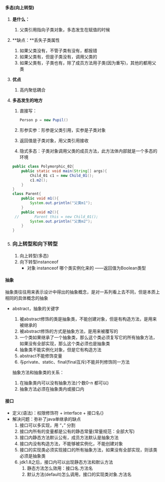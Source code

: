 #### 多态(向上转型)

1. **是什么：**

   1. 父类引用指向子类对象，多态发生在赋值的时候

2. **缺点：**丢失子类属性

   1. 如果父类没有，不管子类有没有，都报错
   2. 如果父类有，但是子类没有，调用父类的
   3. 如果父类有，子类也有，除了成员方法用子类(因为重写)，其他的都用父类

3. **优点**

   1. 高内聚低耦合

4. **多态发生的地方**

   1. 直接写：

      ```java
      Person p = new Pupil()
      ```

   2. 形参实参：形参是父类引用，实参是子类对象

   3. 返回值是子类对象，用父类引用接收

   4. 隐式多态：子类对象调用父类的成员方法，此方法体内部就是一个多态的环境

   ```java
   public class Polymorphic_02{
       public static void main(String[] args){
           Child_01 c1 = new Child_01();
           c1.m2();
       }
   }
   class Parent{
       public void m1(){
           System.out.println("父类m1");
       }
       public void m2(){
    //       Parent this = new Child_01();
           System.out.println("父类m2");
       }
   }
   ```

5. ### 向上转型和向下转型

   1. 向上转型(多态)
   2. 向下转型instanceof
      - 对象 instanceof 哪个类实例化来的 ——返回值为Boolean类型

#### 抽象

抽象类往往用来表示设计中得出的抽象概念，是对一系列看上去不同，但是本质上相同的具体概念的抽象

- abstract，抽象的关键字

  1. 被abstract修饰的类是抽象类，不能创建对象，但是有构造方法，是用来被继承的
  2. 被abstract修饰的方式是抽象方法，是用来被覆写的  
  3. 一个类如果继承了一个抽象类，那么这个类必须复写它的所有抽象方法，如果没有全部实现，那么这个类必须也是抽象类
  4. 抽象类不能实例化对象，但是它有构造方法
  5. abstract不能修饰变量
  6. 与private、static、final(final互斥)不能并列修饰同一方法

  抽象方法和抽象类的关系：

  1. 在抽象类内可以没有抽象方法(个数0-n 都可以)
  2. 抽象方法必须在抽象类内或接口内

#### 接口

- 定义(语法)：权限修饰符 + interface + 接口名{}
- 解决问题：弥补了java单继承的缺点
  1. 接口可以多实现，用 “，” 分割
  2. 接口内所有的变量都是公有的静态常量(常量规范：全部大写)
  3. 接口内静态方法默认公有，成员方法默认是抽象方法
  4. 接口内没有构造方法，不能够被实例化，不能创建对象
  5. 接口的实现类必须实现接口的所有抽象方法，如果没有全部实现，则该类必须是抽象类
  6. jdk1.8之后，接口内可以出现静态方法和默认方法
     1. 静态方法怎么效用：接口名.方法名
     2. 默认方法(default)怎么调用，接口的实现类对象.方法名